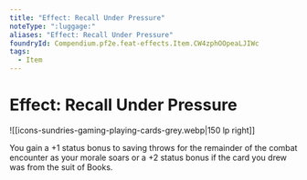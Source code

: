 ```yaml
---
title: "Effect: Recall Under Pressure"
noteType: ":luggage:"
aliases: "Effect: Recall Under Pressure"
foundryId: Compendium.pf2e.feat-effects.Item.CW4zphOOpeaLJIWc
tags:
  - Item
---
```


# Effect: Recall Under Pressure
![[icons-sundries-gaming-playing-cards-grey.webp|150 lp right]]

You gain a +1 status bonus to saving throws for the remainder of the combat encounter as your morale soars or a +2 status bonus if the card you drew was from the suit of Books.
